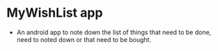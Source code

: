 # MyWishList app

- An android app to note down the list of things that need to be done, need to noted down or that need to be bought.